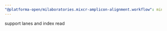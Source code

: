 ```yaml
---
"@platforma-open/milaboratories.mixcr-amplicon-alignment.workflow": minor
---
```


support lanes and index read
